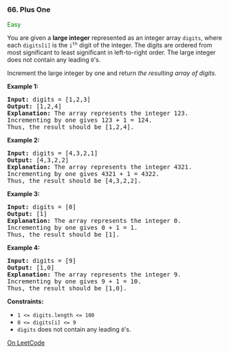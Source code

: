 ### 66. Plus One

<span style="color:green">Easy</span>

You are given a __large integer__ represented as an integer array `digits`, 
where each `digits[i]` is the <code>i<sup>th</sup></code> digit of 
the integer. The digits are ordered from most significant to least 
significant in left-to-right order. 
The large integer does not contain any leading `0`'s.

Increment the large integer by one and return 
_the resulting array of digits_.

__Example 1:__
<pre>
<b>Input:</b> digits = [1,2,3]
<b>Output:</b> [1,2,4]
<b>Explanation:</b> The array represents the integer 123.
Incrementing by one gives 123 + 1 = 124.
Thus, the result should be [1,2,4].
</pre>

__Example 2:__
<pre>
<b>Input:</b> digits = [4,3,2,1]
<b>Output:</b> [4,3,2,2]
<b>Explanation:</b> The array represents the integer 4321.
Incrementing by one gives 4321 + 1 = 4322.
Thus, the result should be [4,3,2,2].
</pre>

__Example 3:__
<pre>
<b>Input:</b> digits = [0]
<b>Output:</b> [1]
<b>Explanation:</b> The array represents the integer 0.
Incrementing by one gives 0 + 1 = 1.
Thus, the result should be [1].
</pre>

__Example 4:__
<pre>
<b>Input:</b> digits = [9]
<b>Output:</b> [1,0]
<b>Explanation:</b> The array represents the integer 9.
Incrementing by one gives 9 + 1 = 10.
Thus, the result should be [1,0].
</pre>

__Constraints:__
* `1 <= digits.length <= 100`
* `0 <= digits[i] <= 9`
* `digits` does not contain any leading `0`'s.

[On LeetCode](https://leetcode.com/problems/plus-one/)
